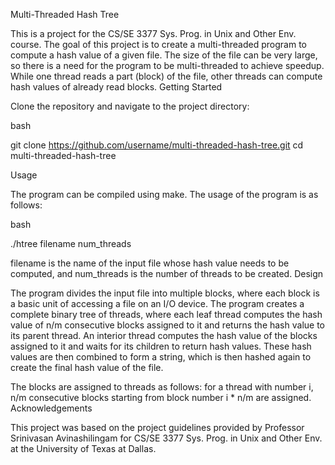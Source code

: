 Multi-Threaded Hash Tree

This is a project for the CS/SE 3377 Sys. Prog. in Unix and Other Env. course. The goal of this project is to create a multi-threaded program to compute a hash value of a given file. The size of the file can be very large, so there is a need for the program to be multi-threaded to achieve speedup. While one thread reads a part (block) of the file, other threads can compute hash values of already read blocks.
Getting Started

Clone the repository and navigate to the project directory:

bash

git clone https://github.com/username/multi-threaded-hash-tree.git
cd multi-threaded-hash-tree

Usage

The program can be compiled using make. The usage of the program is as follows:

bash

./htree filename num_threads

filename is the name of the input file whose hash value needs to be computed, and num_threads is the number of threads to be created.
Design

The program divides the input file into multiple blocks, where each block is a basic unit of accessing a file on an I/O device. The program creates a complete binary tree of threads, where each leaf thread computes the hash value of n/m consecutive blocks assigned to it and returns the hash value to its parent thread. An interior thread computes the hash value of the blocks assigned to it and waits for its children to return hash values. These hash values are then combined to form a string, which is then hashed again to create the final hash value of the file.

The blocks are assigned to threads as follows: for a thread with number i, n/m consecutive blocks starting from block number i * n/m are assigned.
Acknowledgements

This project was based on the project guidelines provided by Professor Srinivasan Avinashilingam for CS/SE 3377 Sys. Prog. in Unix and Other Env. at the University of Texas at Dallas.
